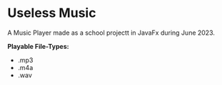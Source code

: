 
# Useless Music
A Music Player made as a school projectt in JavaFx during June 2023.

**Playable File-Types:**
- .mp3
- .m4a
- .wav

